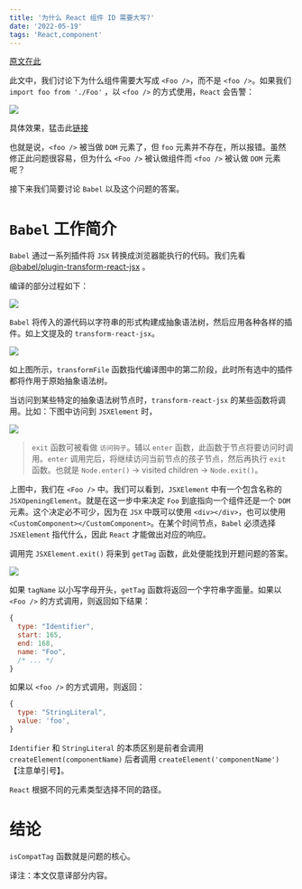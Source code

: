 ```yaml
---
title: '为什么 React 组件 ID 需要大写?'
date: '2022-05-19'
tags: 'React,component'
---
```


[原文在此](https://indepth.dev/posts/1499/why-component-identifiers-must-be-capitalized-in-react)

此文中，我们讨论下为什么组件需要大写成 `<Foo />`，而不是 `<foo />`。如果我们 `import foo from './Foo'` ，以 `<foo />`  的方式使用，`React` 会告警：

![](https://cisolarix-com-1259454290.cos.ap-singapore.myqcloud.com/0003/react-warning.png)

具体效果，猛击此[链接](https://codesandbox.io/s/busy-proskuriakova-npp9gj?file=/src/App.js)

也就是说，`<foo />` 被当做 `DOM` 元素了，但 `foo` 元素并不存在，所以报错。虽然修正此问题很容易，但为什么 `<Foo />` 被认做组件而 `<foo />` 被认做 `DOM` 元素呢？

接下来我们简要讨论 `Babel` 以及这个问题的答案。

# `Babel` 工作简介

`Babel` 通过一系列插件将 `JSX` 转换成浏览器能执行的代码。我们先看 [@babel/plugin-transform-react-jsx](https://github.com/babel/babel/tree/main/packages/babel-plugin-transform-react-jsx) 。

编译的部分过程如下：

![](https://cisolarix-com-1259454290.cos.ap-singapore.myqcloud.com/0003/compile-process.png)

`Babel` 将传入的源代码以字符串的形式构建成抽象语法树，然后应用各种各样的插件。如上文提及的 `transform-react-jsx`。

![](https://cisolarix-com-1259454290.cos.ap-singapore.myqcloud.com/0003/transformFile.png)

如上图所示，`transformFile` 函数指代编译图中的第二阶段，此时所有选中的插件都将作用于原始抽象语法树。

当访问到某些特定的抽象语法树节点时，`transform-react-jsx` 的某些函数将调用。比如：下图中访问到 `JSXElement` 时，

![](https://cisolarix-com-1259454290.cos.ap-singapore.myqcloud.com/0003/exit.png)

> `exit` 函数可被看做 `访问钩子`。辅以 `enter` 函数，此函数于节点将要访问时调用。`enter` 调用完后，将继续访问当前节点的孩子节点，然后再执行 `exit` 函数。也就是 `Node.enter()` → visited children → `Node.exit()`。

上图中，我们在 `<Foo />` 中。我们可以看到，`JSXElement` 中有一个包含名称的 `JSXOpeningElement`。就是在这一步中来决定 `Foo` 到底指向一个组件还是一个 `DOM` 元素。这个决定必不可少，因为在 `JSX` 中既可以使用 `<div></div>`，也可以使用 `<CustomComponent></CustomComponent>`。在某个时间节点，`Babel` 必须选择 `JSXElement` 指代什么，因此 `React` 才能做出对应的响应。

调用完 `JSXElement.exit()` 将来到 `getTag` 函数，此处便能找到开题问题的答案。

![](https://cisolarix-com-1259454290.cos.ap-singapore.myqcloud.com/0003/getTag.png)

如果 `tagName` 以小写字母开头，`getTag` 函数将返回一个字符串字面量。如果以 `<Foo />` 的方式调用，则返回如下结果：

```js
{
  type: "Identifier",
  start: 165,
  end: 168,
  name: "Foo",
  /* ... */
}
```

如果以 `<foo />` 的方式调用，则返回：

```js
{
  type: "StringLiteral",
  value: 'foo',
}
```

`Identifier` 和 `StringLiteral` 的本质区别是前者会调用 `createElement(componentName)` 后者调用 `createElement('componentName')`【注意单引号】。

`React` 根据不同的元素类型选择不同的路径。



# 结论

`isCompatTag` 函数就是问题的核心。



译注：本文仅意译部分内容。
